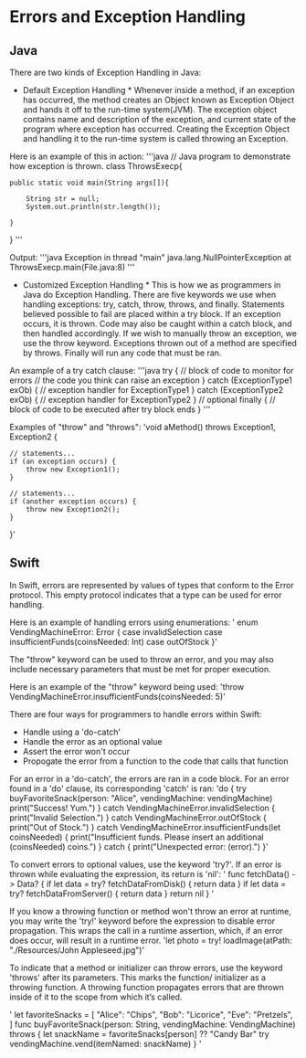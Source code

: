 # Errors and Exception Handling

## Java

There are two kinds of Exception Handling in Java:
* Default Exception Handling *
Whenever inside a method, if an exception has occurred, the method creates an Object known as Exception Object and hands it off to
the run-time system(JVM). The exception object contains name and description of the exception, and current state of the program 
where exception has occurred. Creating the Exception Object and handling it to the run-time system is called throwing an Exception.

Here is an example of this in action:
'''java
// Java program to demonstrate how exception is thrown.
class ThrowsExecp{
     
    public static void main(String args[]){
         
        String str = null;
        System.out.println(str.length());
         
    }
}
'''

Output:
'''java
Exception in thread "main" java.lang.NullPointerException
    at ThrowsExecp.main(File.java:8)
'''

* Customized Exception Handling *
This is how we as programmers in Java do Exception Handling. There are five keywords we use when handling exceptions: try, catch,
throw, throws, and finally. Statements believed possible to fail are placed within a try block. If an exception occurs, it is thrown.
Code may also be caught within a catch block, and then handled accordingly. If we wish to manually throw an exception, we use the throw
keyword. Exceptions thrown out of a method are specified by throws. Finally will run any code that must be ran.

An example of a try catch clause:
'''java
try {
// block of code to monitor for errors
// the code you think can raise an exception
}
catch (ExceptionType1 exOb) {
// exception handler for ExceptionType1
}
catch (ExceptionType2 exOb) {
// exception handler for ExceptionType2
}
// optional
finally {
// block of code to be executed after try block ends
}
'''

Examples of "throw" and "throws":
'void aMethod() throws Exception1, Exception2 {
 
    // statements...
    if (an exception occurs) {
        throw new Exception1();
    }
 
    // statements...
    if (another exception occurs) {
        throw new Exception2();
    }
}'

## Swift

In Swift, errors are represented by values of types that conform to the Error protocol. This empty protocol indicates that a
type can be used for error handling.

Here is an example of handling errors using enumerations:
'
    enum VendingMachineError: Error {
        case invalidSelection
        case insufficientFunds(coinsNeeded: Int)
        case outOfStock
    }'
    
The "throw" keyword can be used to throw an error, and you may also include necessary parameters that must be met for proper 
execution.

Here is an example of the "throw" keyword being used: 
'throw VendingMachineError.insufficientFunds(coinsNeeded: 5)'

There are four ways for programmers to handle errors within Swift: 
  * Handle using a 'do-catch'
  * Handle the error as an optional value
  * Assert the error won't occur
  * Propogate the error from a function to the code that calls that function
  
For an error in a 'do-catch', the errors are ran in a code block. For an error found in a 'do' clause, its corresponding 'catch'
is ran:
'do {
    try buyFavoriteSnack(person: "Alice", vendingMachine: vendingMachine)
    print("Success! Yum.")
} catch VendingMachineError.invalidSelection {
    print("Invalid Selection.")
} catch VendingMachineError.outOfStock {
    print("Out of Stock.")
} catch VendingMachineError.insufficientFunds(let coinsNeeded) {
    print("Insufficient funds. Please insert an additional \(coinsNeeded) coins.")
} catch {
    print("Unexpected error: \(error).")
}'

To convert errors to optional values, use the keyword 'try?'. If an error is thrown while evaluating the expression, its return 
is 'nil':
'
    func fetchData() -> Data? {
        if let data = try? fetchDataFromDisk() { return data }
        if let data = try? fetchDataFromServer() { return data }
        return nil
    }
'

If you know a throwing function or method won't throw an error at runtime, you may write the 'try!' keyword before the expression
to disable error propagation. This wraps the call in a runtime assertion, which, if an error does occur, will result in a 
runtime error.
'let photo = try! loadImage(atPath: "./Resources/John Appleseed.jpg")'

To indicate that a method or initializer can throw errors, use the keyword 'throws' after its parameters. This marks the function/
initializer as a throwing function. A throwing function propagates errors that are thrown inside of it to the scope from which it’s
called. 

'
    let favoriteSnacks = [
        "Alice": "Chips",
        "Bob": "Licorice",
        "Eve": "Pretzels",
    ]
    func buyFavoriteSnack(person: String, vendingMachine: VendingMachine) throws {
        let snackName = favoriteSnacks[person] ?? "Candy Bar"
        try vendingMachine.vend(itemNamed: snackName)
    }
'


